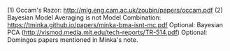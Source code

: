 (1) Occam's Razor: http://mlg.eng.cam.ac.uk/zoubin/papers/occam.pdf
(2) Bayesian Model Averaging is not Model Combination: https://tminka.github.io/papers/minka-bma-isnt-mc.pdf
Optional: Bayesian PCA (http://vismod.media.mit.edu/tech-reports/TR-514.pdf)
Optional: Domingos papers mentioned in Minka's note.